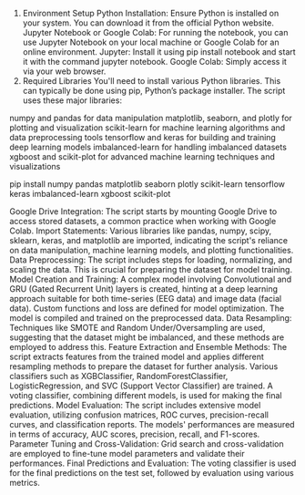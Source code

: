 1. Environment Setup
Python Installation: Ensure Python is installed on your system. You can download it from the official Python website.
Jupyter Notebook or Google Colab: For running the notebook, you can use Jupyter Notebook on your local machine or Google Colab for an online environment.
Jupyter: Install it using pip install notebook and start it with the command jupyter notebook.
Google Colab: Simply access it via your web browser.
2. Required Libraries
You'll need to install various Python libraries. This can typically be done using pip, Python’s package installer. The script uses these major libraries:

numpy and pandas for data manipulation
matplotlib, seaborn, and plotly for plotting and visualization
scikit-learn for machine learning algorithms and data preprocessing tools
tensorflow and keras for building and training deep learning models
imbalanced-learn for handling imbalanced datasets
xgboost and scikit-plot for advanced machine learning techniques and visualizations

pip install numpy pandas matplotlib seaborn plotly scikit-learn tensorflow keras imbalanced-learn xgboost scikit-plot



Google Drive Integration: The script starts by mounting Google Drive to access stored datasets, a common practice when working with Google Colab.
Import Statements: Various libraries like pandas, numpy, scipy, sklearn, keras, and matplotlib are imported, indicating the script's reliance on data manipulation, machine learning models, and plotting functionalities.
Data Preprocessing: The script includes steps for loading, normalizing, and scaling the data. This is crucial for preparing the dataset for model training.
Model Creation and Training:
A complex model involving Convolutional and GRU (Gated Recurrent Unit) layers is created, hinting at a deep learning approach suitable for both time-series (EEG data) and image data (facial data).
Custom functions and loss are defined for model optimization.
The model is compiled and trained on the preprocessed data.
Data Resampling: Techniques like SMOTE and Random Under/Oversampling are used, suggesting that the dataset might be imbalanced, and these methods are employed to address this.
Feature Extraction and Ensemble Methods:
The script extracts features from the trained model and applies different resampling methods to prepare the dataset for further analysis.
Various classifiers such as XGBClassifier, RandomForestClassifier, LogisticRegression, and SVC (Support Vector Classifier) are trained.
A voting classifier, combining different models, is used for making the final predictions.
Model Evaluation:
The script includes extensive model evaluation, utilizing confusion matrices, ROC curves, precision-recall curves, and classification reports.
The models' performances are measured in terms of accuracy, AUC scores, precision, recall, and F1-scores.
Parameter Tuning and Cross-Validation: Grid search and cross-validation are employed to fine-tune model parameters and validate their performances.
Final Predictions and Evaluation: The voting classifier is used for the final predictions on the test set, followed by evaluation using various metrics.
